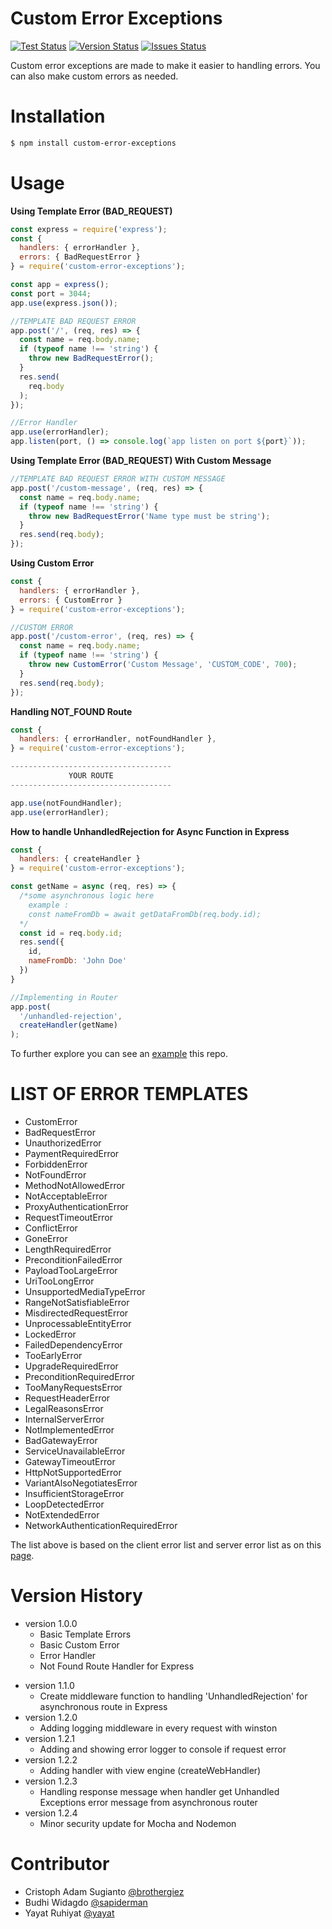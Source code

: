 # Custom Error Exceptions

[![Test Status](https://img.shields.io/badge/coverage-100%25-brightgreen)](https://github.com/brothergiez/custom-error-exceptions/) [![Version Status](http://img.shields.io/badge/npm-v1.2.3-blue)](https://github.com/brothergiez/custom-error-exceptions/) [![Issues Status](https://img.shields.io/github/issues/brothergiez/custom-error-exceptions)](https://github.com/brothergiez/custom-error-exceptions/issues)

Custom error exceptions are made to make it easier to handling errors. You can also make custom errors as needed.

# Installation

```sh
$ npm install custom-error-exceptions
```

# Usage
**Using Template Error (BAD_REQUEST)**
```javascript
const express = require('express');
const {
  handlers: { errorHandler },
  errors: { BadRequestError }
} = require('custom-error-exceptions');

const app = express();
const port = 3044;
app.use(express.json());

//TEMPLATE BAD REQUEST ERROR 
app.post('/', (req, res) => {
  const name = req.body.name;
  if (typeof name !== 'string') {
    throw new BadRequestError();
  }
  res.send(
    req.body
  );
});

//Error Handler
app.use(errorHandler);
app.listen(port, () => console.log(`app listen on port ${port}`));
```

**Using Template Error (BAD_REQUEST) With Custom Message**

```javascript
//TEMPLATE BAD REQUEST ERROR WITH CUSTOM MESSAGE
app.post('/custom-message', (req, res) => {
  const name = req.body.name;
  if (typeof name !== 'string') {
    throw new BadRequestError('Name type must be string');
  }
  res.send(req.body);
});
```

**Using Custom Error**
```javascript
const {
  handlers: { errorHandler },
  errors: { CustomError }
} = require('custom-error-exceptions');

//CUSTOM ERROR
app.post('/custom-error', (req, res) => {
  const name = req.body.name;
  if (typeof name !== 'string') {
    throw new CustomError('Custom Message', 'CUSTOM_CODE', 700);
  }
  res.send(req.body);
});
```

**Handling NOT_FOUND Route**
```javascript
const {
  handlers: { errorHandler, notFoundHandler },
} = require('custom-error-exceptions');

------------------------------------
             YOUR ROUTE
------------------------------------

app.use(notFoundHandler);
app.use(errorHandler);
```     

**How to handle UnhandledRejection for Async Function in Express**
```javascript
const {
  handlers: { createHandler }
} = require('custom-error-exceptions');

const getName = async (req, res) => {
  /*some asynchronous logic here
    example :
    const nameFromDb = await getDataFromDb(req.body.id);
  */
  const id = req.body.id;
  res.send({
    id,
    nameFromDb: 'John Doe'
  })
}

//Implementing in Router
app.post(
  '/unhandled-rejection', 
  createHandler(getName)
);
```

To further explore you can see an [example][example] this repo.

# LIST OF ERROR TEMPLATES
* CustomError
* BadRequestError
* UnauthorizedError
* PaymentRequiredError
* ForbiddenError
* NotFoundError
* MethodNotAllowedError
* NotAcceptableError
* ProxyAuthenticationError
* RequestTimeoutError
* ConflictError
* GoneError
* LengthRequiredError
* PreconditionFailedError
* PayloadTooLargeError
* UriTooLongError
* UnsupportedMediaTypeError
* RangeNotSatisfiableError
* MisdirectedRequestError
* UnprocessableEntityError
* LockedError
* FailedDependencyError
* TooEarlyError
* UpgradeRequiredError
* PreconditionRequiredError
* TooManyRequestsError
* RequestHeaderError
* LegalReasonsError
* InternalServerError
* NotImplementedError
* BadGatewayError
* ServiceUnavailableError
* GatewayTimeoutError
* HttpNotSupportedError
* VariantAlsoNegotiatesError
* InsufficientStorageError
* LoopDetectedError
* NotExtendedError
* NetworkAuthenticationRequiredError

The list above is based on the client error list and server error list as on this [page][page].

# Version History
+ version 1.0.0
    - Basic Template Errors
    - Basic Custom Error
    - Error Handler
    - Not Found Route Handler for Express
* version 1.1.0 
    - Create middleware function to handling 'UnhandledRejection' for asynchronous route in Express
* version 1.2.0
    - Adding logging middleware in every request with winston
* version 1.2.1
    - Adding and showing error logger to console if request error
* version 1.2.2
    - Adding handler with view engine (createWebHandler)
* version 1.2.3
    - Handling response message when handler get Unhandled Exceptions error message from asynchronous router
* version 1.2.4
    - Minor security update for Mocha and Nodemon
    

# Contributor
* Cristoph Adam Sugianto [@brothergiez][@brothergiez]
* Budhi Widagdo [@sapiderman][@sapiderman]
* Yayat Ruhiyat [@yayat][@yayat]

[example]: <https://github.com/brothergiez/custom-error-exceptions/blob/master/example/src/index.js>
[page]: <https://en.wikipedia.org/wiki/List_of_HTTP_status_codes#4xx_Client_errors>
[@brothergiez]: <https://github.com/brothergiez>
[@sapiderman]: <https://github.com/sapiderman>
[@yayat]: <https://github.com/yayat>

